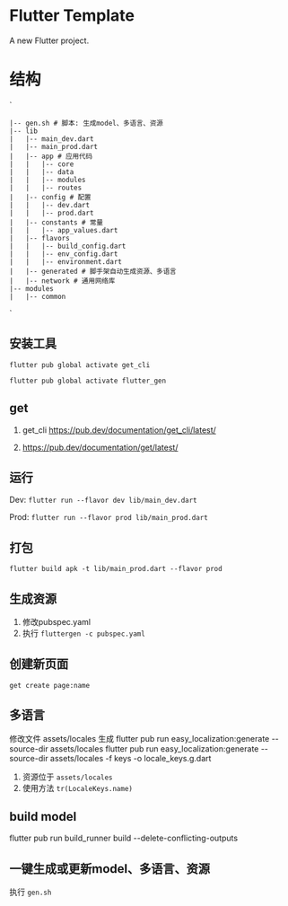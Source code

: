 # Flutter Template

A new Flutter project.

# 结构
`

    |-- gen.sh # 脚本: 生成model、多语言、资源
    |-- lib
    |   |-- main_dev.dart
    |   |-- main_prod.dart
    |   |-- app # 应用代码
    |   |   |-- core
    |   |   |-- data
    |   |   |-- modules
    |   |   |-- routes
    |   |-- config # 配置
    |   |   |-- dev.dart
    |   |   |-- prod.dart
    |   |-- constants # 常量
    |   |   |-- app_values.dart
    |   |-- flavors
    |   |   |-- build_config.dart
    |   |   |-- env_config.dart
    |   |   |-- environment.dart
    |   |-- generated # 脚手架自动生成资源、多语言
    |   |-- network # 通用网络库
    |-- modules
    |   |-- common
`
## 安装工具
`flutter pub global activate get_cli`

`flutter pub global activate flutter_gen`

## get
1. get_cli
https://pub.dev/documentation/get_cli/latest/

2. https://pub.dev/documentation/get/latest/

## 运行
Dev: `flutter run --flavor dev lib/main_dev.dart`

Prod: `flutter run --flavor prod lib/main_prod.dart`

## 打包
`flutter build apk -t lib/main_prod.dart --flavor prod`

## 生成资源
1. 修改pubspec.yaml
2. 执行 `fluttergen -c pubspec.yaml`

## 创建新页面
`get create page:name`

## 多语言
修改文件 assets/locales
生成 flutter pub run easy_localization:generate --source-dir assets/locales
flutter pub run easy_localization:generate --source-dir assets/locales  -f keys -o locale_keys.g.dart
1. 资源位于 `assets/locales`
2. 使用方法 `tr(LocaleKeys.name)` 

## build model

flutter pub run build_runner build --delete-conflicting-outputs

## 一键生成或更新model、多语言、资源
执行 `gen.sh`